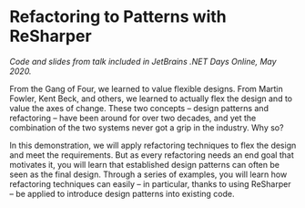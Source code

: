 # Refactoring to Patterns with ReSharper
*Code and slides from talk included in JetBrains .NET Days Online, May 2020.*

From the Gang of Four, we learned to value flexible designs.
From Martin Fowler, Kent Beck, and others, we learned to actually flex the design and to value the axes of change.
These two concepts – design patterns and refactoring – have been around for over two decades, and yet the combination of the two systems never got a grip in the industry.
Why so?

In this demonstration, we will apply refactoring techniques to flex the design and meet the requirements.
But as every refactoring needs an end goal that motivates it, you will learn that established design patterns can often be seen as the final design.
Through a series of examples, you will learn how refactoring techniques can easily – in particular, thanks to using ReSharper – be applied to introduce design patterns into existing code.
